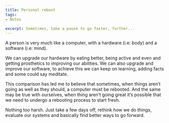 ```yaml
---
title: Personal reboot
tags: 
- Notes

excerpt: Sometimes, take a pause to go faster, further...
---
```


A person is very much like a computer, with a hardware (i.e: body) and a software (i.e: mind).

We can upgrade our hardware by eating better, being active and even and getting prosthetics to improving our abilities. We can also upgrade and improve our software, to achieve this we can keep on learning, adding facts and some could say meditate.

This comparison has led me to believe that sometimes, when things aren’t going as well as they should, a computer must be rebooted. And the same may be true with ourselves, when thing aren’t going great it’s possible that we need to undergo a rebooting process to start fresh.

Nothing too harsh. Just take a few days off, rethink how we do things, evaluate our systems and basically find better ways to go forward.